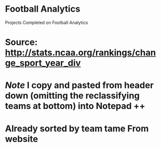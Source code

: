 # Football Analytics
Projects Completed on Football Analytics

# Source: http://stats.ncaa.org/rankings/change_sport_year_div #
# *Note* I copy and pasted from header down (omitting the reclassifying teams at bottom) into Notepad ++ 
# Already sorted by team tame From website
